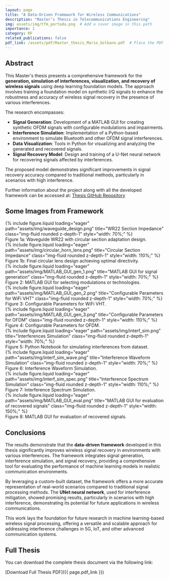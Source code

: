 ```yaml
---
layout: page
title: "A Data-Driven Framework for Wireless Communications"
description: "Master’s Thesis in Telecommunications Engineering"
img: assets/img/tfm_portada.png  # Add a cover image in this path
importance: 1
category: RF
related_publications: false
pdf_link: /assets/pdf/Master_thesis_Mario_Golbano.pdf  # Place the PDF in the assets/pdf folder
---
```


## Abstract

This Master's thesis presents a comprehensive framework for the **generation, simulation of interferences, visualization, and recovery of wireless signals** using deep learning foundation models. The approach involves training a foundation model on synthetic I/Q signals to enhance the robustness and accuracy of wireless signal recovery in the presence of various interferences.

The research encompasses:

- **Signal Generation**: Development of a MATLAB GUI for creating synthetic OFDM signals with configurable modulations and impairments.
- **Interference Simulation**: Implementation of a Python-based environment to simulate Bluetooth and other OFDM signal interferences.
- **Data Visualization**: Tools in Python for visualizing and analyzing the generated and recovered signals.
- **Signal Recovery Model**: Design and training of a U-Net neural network for recovering signals affected by interferences.

The proposed model demonstrates significant improvements in signal recovery accuracy compared to traditional methods, particularly in scenarios with high interference.

Further information about the project along with all the developed framework can be accessed at:
[Thesis GitHub Repository](https://github.com/mariogolbano/TFM-foundation-model-wireless-signals)


## Some Images from Framework

<div class="row align-items-center">
    <div class="col-6 text-center mb-3">
        {% include figure.liquid loading="eager" path="assets/img/waveguide_design.png" title="WR22 Section Impedance" class="img-fluid rounded z-depth-1" style="width: 70%;" %}
        <div class="caption">Figure 1a: Waveguide WR22 with circular section adaptation design.</div>
    </div>
    <div class="col-6 text-center mb-3">
        {% include figure.liquid loading="eager" path="assets/img/circular_horn_lens.png" title="Circular Section Impedance" class="img-fluid rounded z-depth-1" style="width: 110%;" %}
        <div class="caption">Figure 1b: Final circular lens design achieving optimal directivity.</div>
    </div>
</div>

<div class="row justify-content-center">
    <div class="col-12 text-center mb-3">
        {% include figure.liquid loading="eager" path="assets/img/MATLAB_GUI_gen_1.png" title="MATLAB GUI for signal generation" class="img-fluid rounded z-depth-1" style="width: 70%;" %}
        <div class="caption">Figure 2: MATLAB GUI for selecting modulations or technologies.</div>
    </div>
</div>

<div class="row align-items-center">
    <div class="col-6 text-center mb-3">
        {% include figure.liquid loading="eager" path="assets/img/MATLAB_GUI_gen_2.png" title="Configurable Parameters for WiFi VHT" class="img-fluid rounded z-depth-1" style="width: 70%;" %}
        <div class="caption">Figure 3: Configurable Parameters for WiFi VHT.</div>
    </div>
    <div class="col-6 text-center mb-3">
        {% include figure.liquid loading="eager" path="assets/img/MATLAB_GUI_gen_3.png" title="Configurable Parameters for OFDM" class="img-fluid rounded z-depth-1" style="width: 110%;" %}
        <div class="caption">Figure 4: Configurable Parameters for OFDM.</div>
    </div>
</div>

<div class="row justify-content-center">
    <div class="col-12 text-center mb-3">
        {% include figure.liquid loading="eager" path="assets/img/interf_sim.png" title="Interferences Simulation" class="img-fluid rounded z-depth-1" style="width: 70%;" %}
        <div class="caption">Figure 5: Python Notebook for simulating interferences from dataset.</div>
    </div>
</div>

<div class="row align-items-center">
    <div class="col-6 text-center mb-3">
        {% include figure.liquid loading="eager" path="assets/img/interf_sim_wave.png" title="Interference Waveform Simulation" class="img-fluid rounded z-depth-1" style="width: 70%;" %}
        <div class="caption">Figure 6: Interference Waveform Simulation.</div>
    </div>
    <div class="col-6 text-center mb-3">
        {% include figure.liquid loading="eager" path="assets/img/interf_sim_spec.png" title="Interference Spectrum Simulation" class="img-fluid rounded z-depth-1" style="width: 110%;" %}
        <div class="caption">Figure 7: Interference Spectrum Simulation.</div>
    </div>
</div>

<div class="row justify-content-center">
    <div class="col-12 text-center mb-3">
        {% include figure.liquid loading="eager" path="assets/img/MATLAB_GUI_eval.png" title="MATLAB GUI for evaluation of recovered signals" class="img-fluid rounded z-depth-1" style="width: 150%;" %}
        <div class="caption">Figure 8: MATLAB GUI for evaluation of recovered signals.</div>
    </div>
</div>


## Conclusions

The results demonstrate that the **data-driven framework** developed in this thesis significantly improves wireless signal recovery in environments with various interferences. The framework integrates signal generation, interference simulation, and signal recovery, providing a comprehensive tool for evaluating the performance of machine learning models in realistic communication environments.

By leveraging a custom-built dataset, the framework offers a more accurate representation of real-world scenarios compared to traditional signal processing methods. The **UNet neural network**, used for interference mitigation, showed promising results, particularly in scenarios with high interference, demonstrating its potential for future applications in wireless communications.

This work lays the foundation for future research in machine learning-based wireless signal processing, offering a versatile and scalable approach for addressing interference challenges in 5G, IoT, and other advanced communication systems.

## Full Thesis

You can download the complete thesis document via the following link:

[Download Full Thesis PDF]({{ page.pdf_link }})
